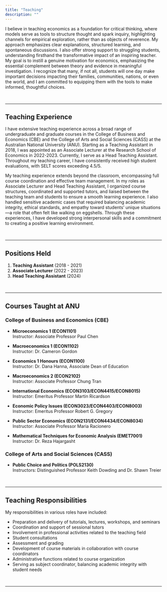 ```yaml
---
title: "Teaching"
description: ""
---
```


I believe in teaching economics as a foundation for critical thinking, where models serve as tools to structure thought and spark inquiry, highlighting channels for empirical exploration, rather than as objects of reverence. My approach emphasizes clear explanations, structured learning, and spontaneous discussions. I also offer strong support to struggling students, understanding firsthand the transformative impact of an inspiring teacher. My goal is to instill a genuine motivation for economics, emphasizing the essential complement between theory and evidence in meaningful investigation. I recognize that many, if not all, students will one day make important decisions impacting their families, communities, nations, or even the world, and I am committed to equipping them with the tools to make informed, thoughtful choices.

<br>

---

## Teaching Experience

I have extensive teaching experience across a broad range of undergraduate and graduate courses in the College of Business and Economics (CBE) and the College of Arts and Social Sciences (CASS) at the Australian National University (ANU). Starting as a Teaching Assistant in 2018, I was appointed as an Associate Lecturer at the Research School of Economics in 2022-2023. Currently, I serve as a Head Teaching Assistant. Throughout my teaching career, I have consistently received high student evaluations, with SELT scores exceeding 4.5/5.

My teaching experience extends beyond the classroom, encompassing full course coordination and effective team management. In my roles as Associate Lecturer and Head Teaching Assistant, I organized course structures, coordinated and supported tutors, and liaised between the teaching team and students to ensure a smooth learning experience. I also handled sensitive academic cases that required balancing academic integrity, ethical standards, and empathy toward students’ unique situations—a role that often felt like walking on eggshells. Through these experiences, I have developed strong interpersonal skills and a commitment to creating a positive learning environment.

<br>

---

## Positions Held

1. **Teaching Assistant** (2018 - 2021)
2. **Associate Lecturer** (2022 - 2023)
3. **Head Teaching Assistant** (2024)

<br>

---

## Courses Taught at ANU

### College of Business and Economics (CBE)

* **Microeconomics 1 (ECON1101)**  
  Instructor: Associate Professor Paul Chen  

* **Macroeconomics 1 (ECON1102)**  
  Instructor: Dr. Cameron Gordon  

* **Economics 1 Honours (ECON1100)**  
  Instructor: Dr. Dana Hanna, Associate Dean of Education  

* **Macroeconomics 2 (ECON2102)**  
  Instructor: Associate Professor Chung Tran  

* **International Economics (ECON3103/ECON4415/ECON8015)**  
  Instructor: Emeritus Professor Martin Ricardson  

* **Economic Policy Issues (ECON3023/ECON4403/ECON8003)**  
  Instructor: Emeritus Professor Robert G. Gregory  

* **Public Sector Economics (ECON2131/ECON4434/ECON8034)**  
  Instructor: Associate Professor Maria Racionero  

* **Mathematical Techniques for Economic Analysis (EMET7001)**  
  Instructor: Dr. Reza Hajargasht  

### College of Arts and Social Sciences (CASS)

* **Public Choice and Politics (POLS2130)**  
  Instructors: Distinguished Professor Keith Dowding and Dr. Shawn Treier  

<br>

---

## Teaching Responsibilities

My responsibilities in various roles have included:

- Preparation and delivery of tutorials, lectures, workshops, and seminars
- Coordination and support of sessional tutors
- Involvement in professional activities related to the teaching field
- Student consultations
- Assessment and grading
- Development of course materials in collaboration with course coordinators
- Administrative functions related to course organization
- Serving as subject coordinator, balancing academic integrity with student needs

<br>

---

<!--
With a dedication to fostering a deep understanding of economics and its real-world applications, I strive to create a motivating, supportive learning environment for all students. Through my diverse teaching experiences and commitment to student success, I aim to prepare students for informed decision-making that will shape their futures and positively impact their communities.
-->
